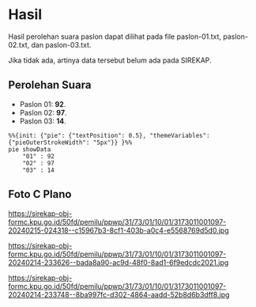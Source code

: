 # Hasil

Hasil perolehan suara paslon dapat dilihat pada file paslon-01.txt, paslon-02.txt, dan paslon-03.txt.

Jika tidak ada, artinya data tersebut belum ada pada SIREKAP.

## Perolehan Suara

 * Paslon 01: **92**.
 * Paslon 02: **97**.
 * Paslon 03: **14**.

```mermaid
%%{init: {"pie": {"textPosition": 0.5}, "themeVariables": {"pieOuterStrokeWidth": "5px"}} }%%
pie showData
    "01" : 92
    "02" : 97
    "03" : 14
```
## Foto C Plano

https://sirekap-obj-formc.kpu.go.id/50fd/pemilu/ppwp/31/73/01/10/01/3173011001097-20240215-024318--c15967b3-8cf1-403b-a0c4-e5568769d5d0.jpg

https://sirekap-obj-formc.kpu.go.id/50fd/pemilu/ppwp/31/73/01/10/01/3173011001097-20240214-233626--bada8a90-ac9d-48f0-8ad1-6f9edcdc2021.jpg

https://sirekap-obj-formc.kpu.go.id/50fd/pemilu/ppwp/31/73/01/10/01/3173011001097-20240214-233748--8ba997fc-d302-4864-aadd-52b8d6b3dff8.jpg
